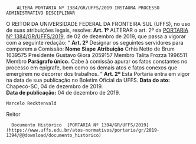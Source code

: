         ALTERA PORTARIA Nº 1384/GR/UFFS/2019 INSTAURA PROCESSO ADMINISTRATIVO DISCIPLINAR  

 O REITOR DA UNIVERSIDADE FEDERAL DA FRONTEIRA SUL (UFFS), no uso de suas atribuições legais, resolve:   **Art. 1º**  ALTERAR o art. 2º da [PORTARIA Nº 1384/GR/UFFS/2019](https://www.uffs.edu.br/atos-normativos/portaria/gr/2019-1384), de 02 de dezembro de 2019, que passa a vigorar com a seguinte redação: “ **Art. 2º**  Designar os seguintes servidores para comporem a Comissão:     **Nome**   **Siape**   **Atribuição**     Crhis Netto de Brum   1639575   Presidente     Gustavo Giora   2059157   Membro     Talita Frozza   1996511   Membro     **Parágrafo único.**  Cabe à comissão apurar os fatos constantes no processo em epígrafe, bem como os demais atos e fatos conexos que emergirem no decorrer dos trabalhos. ”   **Art. 2º** Esta Portaria entra em vigor na data de sua publicação no Boletim Oficial da UFFS.        **Data do ato:** Chapecó-SC, 04 de dezembro de 2019.   
 **Data de publicação:**  04 de dezembro de 2019. 

    Marcelo Recktenvald   
 Reitor 

      Documento Histórico  [PORTARIA Nº 1394/GR/UFFS/2019](https://www.uffs.edu.br/atos-normativos/portaria/gr/2019-1394/@@download/documento_historico)     
      